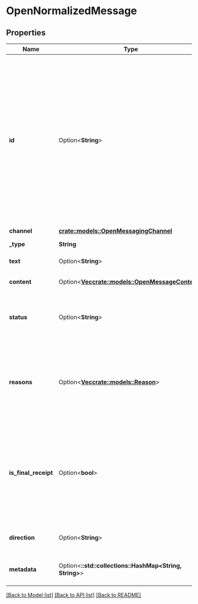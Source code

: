 # OpenNormalizedMessage

## Properties

Name | Type | Description | Notes
------------ | ------------- | ------------- | -------------
**id** | Option<**String**> | Unique ID of the message. This ID is generated by Messaging Platform. Message receipts will have the same ID as the message they reference, as such should only be set when sending a message receipt. | [optional]
**channel** | [**crate::models::OpenMessagingChannel**](OpenMessagingChannel.md) |  | 
**_type** | **String** | Message type. | 
**text** | Option<**String**> | Message text. | [optional]
**content** | Option<[**Vec<crate::models::OpenMessageContent>**](OpenMessageContent.md)> | List of content elements. | [optional]
**status** | Option<**String**> | Message receipt status, only used with type Receipt. | [optional]
**reasons** | Option<[**Vec<crate::models::Reason>**](Reason.md)> | List of reasons for a message receipt that indicates the message has failed. Only used with Failed status. | [optional]
**is_final_receipt** | Option<**bool**> | Indicates if this is the last message receipt for this message, or if another message receipt can be expected. | [optional]
**direction** | Option<**String**> | The direction of the message. | [optional]
**metadata** | Option<**::std::collections::HashMap<String, String>**> | Additional metadata about this message. | [optional]

[[Back to Model list]](../README.md#documentation-for-models) [[Back to API list]](../README.md#documentation-for-api-endpoints) [[Back to README]](../README.md)


